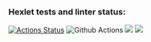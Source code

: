 ### Hexlet tests and linter status:
[![Actions Status](https://github.com/7lexik0n/frontend-project-lvl1/workflows/hexlet-check/badge.svg)](https://github.com/7lexik0n/frontend-project-lvl1/actions)
![Github Actions](https://github.com/7lexik0n/frontend-project-lvl1/blob/main/.github/workflows/nodejs.yml/badge.svg)
<a href="https://codeclimate.com/github/7lexik0n/frontend-project-lvl1/maintainability"><img src="https://api.codeclimate.com/v1/badges/5379380f1b7cb3d07648/maintainability" /></a>
<a href="https://codeclimate.com/github/7lexik0n/frontend-project-lvl1/test_coverage"><img src="https://api.codeclimate.com/v1/badges/5379380f1b7cb3d07648/test_coverage" /></a>
